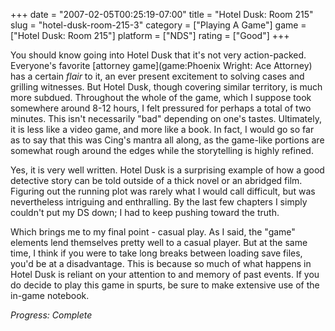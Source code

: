 +++
date = "2007-02-05T00:25:19-07:00"
title = "Hotel Dusk: Room 215"
slug = "hotel-dusk-room-215-3"
category = ["Playing A Game"]
game = ["Hotel Dusk: Room 215"]
platform = ["NDS"]
rating = ["Good"]
+++

You should know going into Hotel Dusk that it's not very action-packed.  Everyone's favorite [attorney game](game:Phoenix Wright: Ace Attorney) has a certain <i>flair</i> to it, an ever present excitement to solving cases and grilling witnesses.  But Hotel Dusk, though covering similar territory, is much more subdued.  Throughout the whole of the game, which I suppose took somewhere around 8-12 hours, I felt pressured for perhaps a total of two minutes.  This isn't necessarily "bad" depending on one's tastes.  Ultimately, it is less like a video game, and more like a book.  In fact, I would go so far as to say that this was Cing's mantra all along, as the game-like portions are somewhat rough around the edges while the storytelling is highly refined.

Yes, it is very well written.  Hotel Dusk is a surprising example of how a good detective story can be told outside of a thick novel or an abridged film.  Figuring out the running plot was rarely what I would call difficult, but was nevertheless intriguing and enthralling.  By the last few chapters I simply couldn't put my DS down; I had to keep pushing toward the truth.

Which brings me to my final point - casual play.  As I said, the "game" elements lend themselves pretty well to a casual player.  But at the same time, I think if you were to take long breaks between loading save files, you'd be at a disadvantage.  This is because so much of what happens in Hotel Dusk is reliant on your attention to and memory of past events.  If you do decide to play this game in spurts, be sure to make extensive use of the in-game notebook.

<i>Progress: Complete</i>